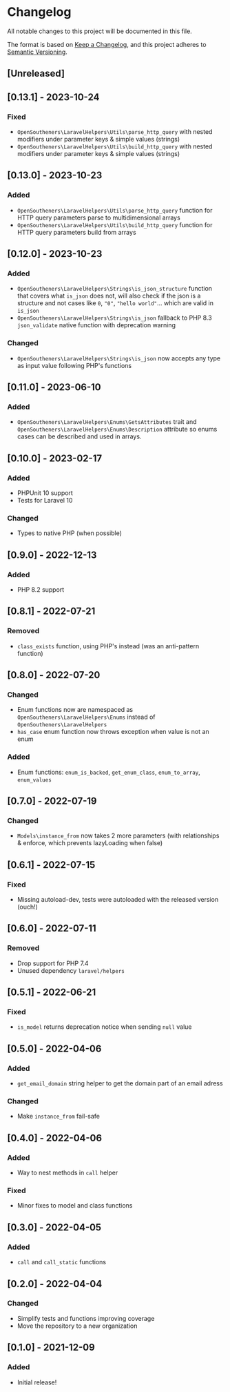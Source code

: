 # Changelog

All notable changes to this project will be documented in this file.

The format is based on [Keep a Changelog](https://keepachangelog.com/en/1.0.0/),
and this project adheres to [Semantic Versioning](https://semver.org/spec/v2.0.0.html).

## [Unreleased]

## [0.13.1] - 2023-10-24

### Fixed

- `OpenSoutheners\LaravelHelpers\Utils\parse_http_query` with nested modifiers under parameter keys & simple values (strings)
- `OpenSoutheners\LaravelHelpers\Utils\build_http_query` with nested modifiers under parameter keys & simple values (strings)

## [0.13.0] - 2023-10-23

### Added

- `OpenSoutheners\LaravelHelpers\Utils\parse_http_query` function for HTTP query parameters parse to multidimensional arrays
- `OpenSoutheners\LaravelHelpers\Utils\build_http_query` function for HTTP query parameters build from arrays

## [0.12.0] - 2023-10-23

### Added

- `OpenSoutheners\LaravelHelpers\Strings\is_json_structure` function that covers what `is_json` does not, will also check if the json is a structure and not cases like `0`, `"0"`, `"hello world"`... which are valid in `is_json`
- `OpenSoutheners\LaravelHelpers\Strings\is_json` fallback to PHP 8.3 `json_validate` native function with deprecation warning

### Changed

- `OpenSoutheners\LaravelHelpers\Strings\is_json` now accepts any type as input value following PHP's functions

## [0.11.0] - 2023-06-10

### Added

- `OpenSoutheners\LaravelHelpers\Enums\GetsAttributes` trait and `OpenSoutheners\LaravelHelpers\Enums\Description` attribute so enums cases can be described and used in arrays.

## [0.10.0] - 2023-02-17

### Added

- PHPUnit 10 support
- Tests for Laravel 10

### Changed

- Types to native PHP (when possible)

## [0.9.0] - 2022-12-13

### Added

- PHP 8.2 support

## [0.8.1] - 2022-07-21

### Removed

- `class_exists` function, using PHP's instead (was an anti-pattern function)

## [0.8.0] - 2022-07-20

### Changed

- Enum functions now are namespaced as `OpenSoutheners\LaravelHelpers\Enums` instead of `OpenSoutheners\LaravelHelpers`
- `has_case` enum function now throws exception when value is not an enum

### Added

- Enum functions: `enum_is_backed`, `get_enum_class`, `enum_to_array`, `enum_values`

## [0.7.0] - 2022-07-19

### Changed

- `Models\instance_from` now takes 2 more parameters (with relationships & enforce, which prevents lazyLoading when false)

## [0.6.1] - 2022-07-15

### Fixed

- Missing autoload-dev, tests were autoloaded with the released version (ouch!)

## [0.6.0] - 2022-07-11

### Removed

- Drop support for PHP 7.4
- Unused dependency `laravel/helpers`

## [0.5.1] - 2022-06-21

### Fixed

- `is_model` returns deprecation notice when sending `null` value

## [0.5.0] - 2022-04-06

### Added

- `get_email_domain` string helper to get the domain part of an email adress

### Changed

- Make `instance_from` fail-safe

## [0.4.0] - 2022-04-06

### Added

- Way to nest methods in `call` helper

### Fixed

- Minor fixes to model and class functions

## [0.3.0] - 2022-04-05

### Added

- `call` and `call_static` functions

## [0.2.0] - 2022-04-04

### Changed

- Simplify tests and functions improving coverage
- Move the repository to a new organization

## [0.1.0] - 2021-12-09

### Added

- Initial release!
